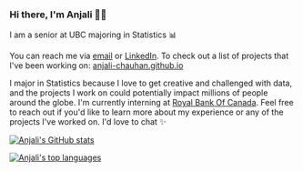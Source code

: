 ### Hi there, I'm Anjali 👋🏽

I am a senior at UBC majoring in Statistics 📊

You can reach me via [email](mailto:anjalivschauhan@gmail.com?Subject=Hi%20there!) or [LinkedIn](https://www.linkedin.com/in/anjalischauhan/). To check out a list of projects that I've been working on: [anjali-chauhan.github.io](https://anjali-chauhan.github.io)

I major in Statistics because I love to get creative and challenged with data, and the projects I work on could potentially impact millions of people around the globe. I'm currently interning at [Royal Bank Of Canada](https://www.rbc.com/about-rbc.html). Feel free to reach out if you'd like to learn more about my experience or any of the projects I've worked on. I'd love to chat ✨

[![Anjali's GitHub stats](https://github-readme-stats.vercel.app/api?username=anjali-chauhan&hide=stars,commits&show_icons=true&hide_title=true&count_private=true&include_all_commits=true)](https://anjali-chauhan.github.io)

[![Anjali's top languages](https://github-readme-stats.vercel.app/api/top-langs/?username=anjali-chauhan&layout=compact&hide_title=true)](https://github.com/anjali-chauhan)
